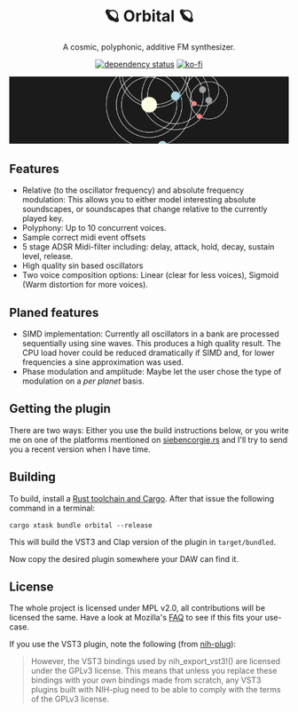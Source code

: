 <div align="center">

# 🪐 Orbital 🪐

A cosmic, polyphonic, additive FM synthesizer. 

[![dependency status](https://deps.rs/repo/gitlab/tendsinmende/orbital/status.svg)](https://deps.rs/repo/gitlab/tendsinmende/orbital)
[![ko-fi](https://ko-fi.com/img/githubbutton_sm.svg)](https://ko-fi.com/L3L3F09W2)

![Banner](res/banner.gif "Orbital")
</div>

## Features
- Relative (to the oscillator frequency) and absolute frequency modulation: This allows you to either model interesting absolute soundscapes, or soundscapes that change relative to the currently played key.
- Polyphony: Up to 10 concurrent voices.
- Sample correct midi event offsets
- 5 stage ADSR Midi-filter including: delay, attack, hold, decay, sustain level, release.
- High quality sin based oscillators
- Two voice composition options: Linear (clear for less voices), Sigmoid (Warm distortion for more voices).

## Planed features
- SIMD implementation: Currently all oscillators in a bank are processed sequentially using sine waves. This produces a high quality result. The CPU load hover could be reduced dramatically if SIMD and, for lower frequencies a sine approximation was used.
- Phase modulation and amplitude: Maybe let the user chose the type of modulation on a *per planet* basis.

## Getting the plugin

There are two ways: Either you use the build instructions below, or you write me on one of the platforms mentioned on [siebencorgie.rs](https://siebencorgie.rs) and I'll try to send you a recent version when I have time.

## Building 
To build, install a [Rust toolchain and Cargo](https://www.rust-lang.org/). After that issue the following command in a terminal:

``` shell
cargo xtask bundle orbital --release
```

This will build the VST3 and Clap version of the plugin in `target/bundled`.

Now copy the desired plugin somewhere your DAW can find it.


## License

The whole project is licensed under MPL v2.0, all contributions will be licensed the same. Have a look at Mozilla's [FAQ](https://www.mozilla.org/en-US/MPL/2.0/FAQ/) to see if this fits your use-case.

If you use the VST3 plugin, note the following (from [nih-plug](https://github.com/robbert-vdh/nih-plug)):

> However, the VST3 bindings used by nih_export_vst3!() are licensed under the GPLv3 license. This means that unless you replace these bindings with your own bindings made from scratch, any VST3 plugins built with NIH-plug need to be able to comply with the terms of the GPLv3 license.


